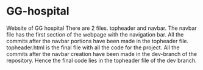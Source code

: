 # GG-hospital
Website of GG hospital
There are 2 files. 
topheader and navbar.
The navbar file has the first section of the webpage with the navigation bar.
All the commits after the navbar portions have been made in the topheader file.
topheader.html is the final file with all the code for the project.
All the commits after the navbar creation have been made in the dev-branch of the repository. 
Hence the final code lies in the topheader file of the dev branch. 
